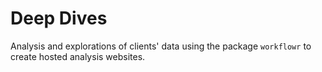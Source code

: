 # Deep Dives

Analysis and explorations of clients' data using the package `workflowr` to create hosted analysis websites.